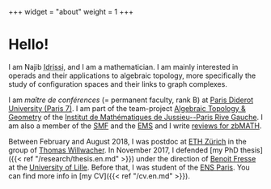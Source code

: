 +++
widget = "about"
weight = 1
+++

# Hello!

I am Najib <abbr title="My complete family name is ‘Idrissi Kaïtouni’ and it's possible to find it in some places. I prefer to use only 'Idrissi' in academic settings for simplicity and to avoid some confusions – for example, automated systems thinking that ‘Idrissi’ is my middle name and that I should be called ‘NI Kaïtouni’...).">Idrissi</abbr>, and I am a mathematician.
I am mainly interested in operads and their applications to algebraic topology, more specifically the study of configuration spaces and their links to graph complexes.

I am *maître de conférences* (= permanent faculty, rank B) at [Paris Diderot University (Paris 7)](https://www.univ-paris-diderot.fr).
I am part of the team-project [Algebraic Topology & Geometry](https://www.imj-prg.fr/tga/) of the [Institut de Mathématiques de Jussieu--Paris Rive Gauche](https://www.imj-prg.fr).
I am also a member of the [SMF](http://smf.emath.fr/) and the [EMS](http://www.euro-math-soc.eu/) and I write [reviews for zbMATH](https://zbmath.org/?q=rv%3Anajib%2Bidrissi).
 
Between February and August 2018, I was postdoc at [ETH Zürich](https://www.ethz.ch/) in the group of [Thomas Willwacher](https://people.math.ethz.ch/~wilthoma/).
In November 2017, I defended [my PhD thesis]({{< ref "/research/thesis.en.md" >}}) under the direction of [Benoit Fresse](https://math.univ-lille1.fr/~fresse/) at the [University of Lille](https://www.univ-lille.fr).
Before that, I was student of the [ENS Paris](https://www.ens.fr).
You can find more info in [my CV]({{< ref "/cv.en.md" >}}).

